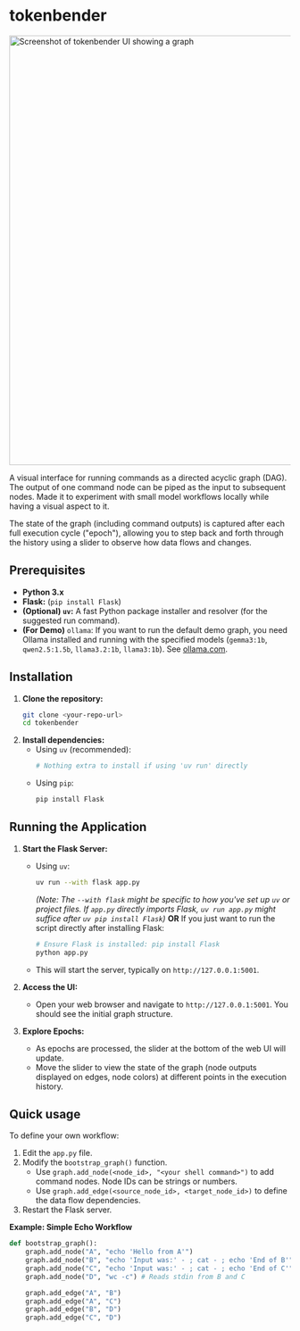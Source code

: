 # tokenbender

<img width="770" alt="Screenshot of tokenbender UI showing a graph" src="https://github.com/user-attachments/assets/c83b8a30-bbc4-4a67-82b1-3fcf1fa0bc6b" />

A visual interface for running commands as a directed acyclic graph (DAG). The output of one command node can be piped as the input to subsequent nodes. Made it to experiment with small model workflows locally while having a visual aspect to it.

The state of the graph (including command outputs) is captured after each full execution cycle ("epoch"), allowing you to step back and forth through the history using a slider to observe how data flows and changes.

## Prerequisites

*   **Python 3.x**
*   **Flask:** (`pip install Flask`)
*   **(Optional) `uv`:** A fast Python package installer and resolver (for the suggested run command).
*   **(For Demo)** `ollama`: If you want to run the default demo graph, you need Ollama installed and running with the specified models (`gemma3:1b`, `qwen2.5:1.5b`, `llama3.2:1b`, `llama3:1b`). See [ollama.com](https://ollama.com/).

## Installation

1.  **Clone the repository:**
    ```bash
    git clone <your-repo-url>
    cd tokenbender
    ```
2.  **Install dependencies:**
    *   Using `uv` (recommended):
        ```bash
        # Nothing extra to install if using 'uv run' directly
        ```
    *   Using `pip`:
        ```bash
        pip install Flask
        ```

## Running the Application

1.  **Start the Flask Server:**
    *   Using `uv`:
        ```bash
        uv run --with flask app.py
        ```
        *(Note: The `--with flask` might be specific to how you've set up `uv` or project files. If `app.py` directly imports Flask, `uv run app.py` might suffice after `uv pip install Flask`)*
        **OR** If you just want to run the script directly after installing Flask:
        ```bash
        # Ensure Flask is installed: pip install Flask
        python app.py
        ```
    *   This will start the server, typically on `http://127.0.0.1:5001`.

2.  **Access the UI:**
    *   Open your web browser and navigate to `http://127.0.0.1:5001`. You should see the initial graph structure.


3.  **Explore Epochs:**
    *   As epochs are processed, the slider at the bottom of the web UI will update.
    *   Move the slider to view the state of the graph (node outputs displayed on edges, node colors) at different points in the execution history.

## Quick usage

To define your own workflow:

1.  Edit the `app.py` file.
2.  Modify the `bootstrap_graph()` function.
    *   Use `graph.add_node(<node_id>, "<your shell command>")` to add command nodes. Node IDs can be strings or numbers.
    *   Use `graph.add_edge(<source_node_id>, <target_node_id>)` to define the data flow dependencies.
3.  Restart the Flask server.

**Example: Simple Echo Workflow**

```python
def bootstrap_graph():
    graph.add_node("A", "echo 'Hello from A'")
    graph.add_node("B", "echo 'Input was:' - ; cat - ; echo 'End of B'") # Reads stdin
    graph.add_node("C", "echo 'Input was:' - ; cat - ; echo 'End of C'") # Reads stdin
    graph.add_node("D", "wc -c") # Reads stdin from B and C

    graph.add_edge("A", "B")
    graph.add_edge("A", "C")
    graph.add_edge("B", "D")
    graph.add_edge("C", "D")
```
